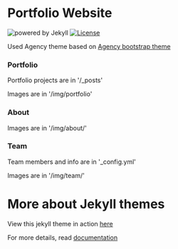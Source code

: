 Portfolio Website
====================
![powered by Jekyll](https://img.shields.io/badge/powered_by-Jekyll-yellow.svg)
[![License](https://img.shields.io/github/license/socd06/socd06.github.io)](https://opensource.org/licenses/MIT)

Used Agency theme based on [Agency bootstrap theme ](https://startbootstrap.com/template-overviews/agency/)

### Portfolio 

Portfolio projects are in '/_posts'

Images are in '/img/portfolio'

### About

Images are in '/img/about/'

### Team

Team members and info are in '_config.yml'

Images are in '/img/team/'


# More about Jekyll themes

View this jekyll theme in action [here](https://y7kim.github.io/agency-jekyll-theme)

For more details, read [documentation](http://jekyllrb.com/)
